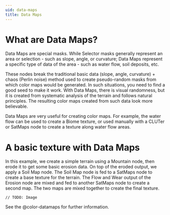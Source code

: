 ```yaml
---
uid: data-maps
title: Data Maps
---
```


# What are Data Maps?
Data Maps are special masks. While Selector masks generally represent an area or selection - such as slope, angle, or curvature; Data Maps represent a specific type of data of the area - such as water flow, soil deposits, etc.

These nodes break the traditional basic data (slope, angle, curvature) + chaos (Perlin noise) method used to create pseudo-random masks from which color maps would be generated. In such situations, you need to find a good seed to make it work. With Data Maps, there is visual randomness, but it is created from systematic analysis of the terrain and follows natural principles. The resulting color maps created from such data look more believable.

Data Maps are very useful for creating color maps. For example, the water flow can be used to create a Biome texture, or used manually with a CLUTer or SatMaps node to create a texture along water flow areas.

# A basic texture with Data Maps
In this example, we create a simple terrain using a Mountain node, then erode it to get some basic erosion data. On top of the eroded output, we apply a Soil Map node. The Soil Map node is fed to a SatMaps node to create a base texture for the terrain. The Flow and Wear output of the Erosion node are mixed and fed to another SatMaps node to create a second map. The two maps are mixed together to create the final texture.

`// TODO: Image`

See the @color-datamaps for further information.